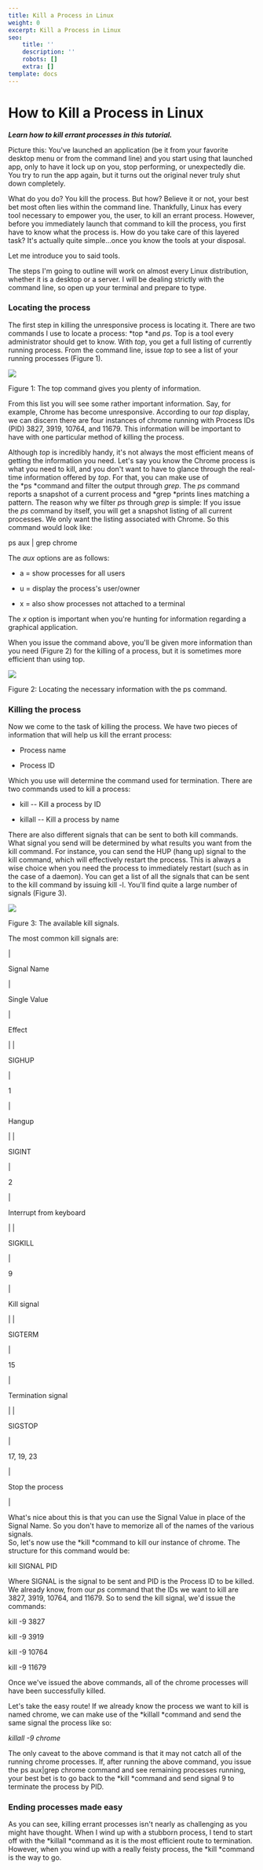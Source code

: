 ```yaml
---
title: Kill a Process in Linux
weight: 0
excerpt: Kill a Process in Linux
seo:
    title: ''
    description: ''
    robots: []
    extra: []
template: docs
---
```


# How to Kill a Process in Linux

**_Learn how to kill errant processes in this tutorial._**

Picture this: You've launched an application (be it from your favorite desktop menu or from the command line) and you start using that launched app, only to have it lock up on you, stop performing, or unexpectedly die. You try to run the app again, but it turns out the original never truly shut down completely.

What do you do? You kill the process. But how? Believe it or not, your best bet most often lies within the command line. Thankfully, Linux has every tool necessary to empower you, the user, to kill an errant process. However, before you immediately launch that command to kill the process, you first have to know what the process is. How do you take care of this layered task? It's actually quite simple...once you know the tools at your disposal.

Let me introduce you to said tools.

The steps I'm going to outline will work on almost every Linux distribution, whether it is a desktop or a server. I will be dealing strictly with the command line, so open up your terminal and prepare to type.

### Locating the process

The first step in killing the unresponsive process is locating it. There are two commands I use to locate a process: *top *and *ps*. Top is a tool every administrator should get to know. With *top*, you get a full listing of currently running process. From the command line, issue *top* to see a list of your running processes (Figure 1).

![](https://lcom.static.linuxfound.org/sites/lcom/files/killa.jpg)

Figure 1: The top command gives you plenty of information.

From this list you will see some rather important information. Say, for example, Chrome has become unresponsive. According to our *top* display, we can discern there are four instances of chrome running with Process IDs (PID) 3827, 3919, 10764, and 11679. This information will be important to have with one particular method of killing the process.

Although *top* is incredibly handy, it's not always the most efficient means of getting the information you need. Let's say you know the Chrome process is what you need to kill, and you don't want to have to glance through the real-time information offered by *top*. For that, you can make use of the *ps *command and filter the output through *grep*. The *ps* command reports a snapshot of a current process and *grep *prints lines matching a pattern. The reason why we filter *ps* through *grep* is simple: If you issue the *ps* command by itself, you will get a snapshot listing of all current processes. We only want the listing associated with Chrome. So this command would look like:

ps aux | grep chrome

The *aux* options are as follows:

-   a = show processes for all users

-   u = display the process's user/owner

-   x = also show processes not attached to a terminal

The *x* option is important when you're hunting for information regarding a graphical application.

When you issue the command above, you'll be given more information than you need (Figure 2) for the killing of a process, but it is sometimes more efficient than using top.

![](https://lcom.static.linuxfound.org/sites/lcom/files/killb.jpg)

Figure 2: Locating the necessary information with the ps command.

### Killing the process

Now we come to the task of killing the process. We have two pieces of information that will help us kill the errant process:

-   Process name

-   Process ID

Which you use will determine the command used for termination. There are two commands used to kill a process:

-   kill -- Kill a process by ID

-   killall -- Kill a process by name

There are also different signals that can be sent to both kill commands. What signal you send will be determined by what results you want from the kill command. For instance, you can send the HUP (hang up) signal to the kill command, which will effectively restart the process. This is always a wise choice when you need the process to immediately restart (such as in the case of a daemon). You can get a list of all the signals that can be sent to the kill command by issuing kill -l. You'll find quite a large number of signals (Figure 3).

![](https://lcom.static.linuxfound.org/sites/lcom/files/killc.jpg)

Figure 3: The available kill signals.

The most common kill signals are:

|

Signal Name

|

Single Value

|

Effect

|
|

SIGHUP

|

1

|

Hangup

|
|

SIGINT

|

2

|

Interrupt from keyboard

|
|

SIGKILL

|

9

|

Kill signal

|
|

SIGTERM

|

15

|

Termination signal

|
|

SIGSTOP

|

17, 19, 23

|

Stop the process

|

What's nice about this is that you can use the Signal Value in place of the Signal Name. So you don't have to memorize all of the names of the various signals.\
So, let's now use the *kill *command to kill our instance of chrome. The structure for this command would be:

kill SIGNAL PID

Where SIGNAL is the signal to be sent and PID is the Process ID to be killed. We already know, from our *ps* command that the IDs we want to kill are 3827, 3919, 10764, and 11679. So to send the kill signal, we'd issue the commands:

kill -9 3827

kill -9 3919

kill -9 10764

kill -9 11679

Once we've issued the above commands, all of the chrome processes will have been successfully killed.

Let's take the easy route! If we already know the process we want to kill is named chrome, we can make use of the *killall *command and send the same signal the process like so:

_killall -9 chrome_

The only caveat to the above command is that it may not catch all of the running chrome processes. If, after running the above command, you issue the ps aux|grep chrome command and see remaining processes running, your best bet is to go back to the *kill *command and send signal 9 to terminate the process by PID.

### Ending processes made easy

As you can see, killing errant processes isn't nearly as challenging as you might have thought. When I wind up with a stubborn process, I tend to start off with the *killall *command as it is the most efficient route to termination. However, when you wind up with a really feisty process, the *kill *command is the way to go.
